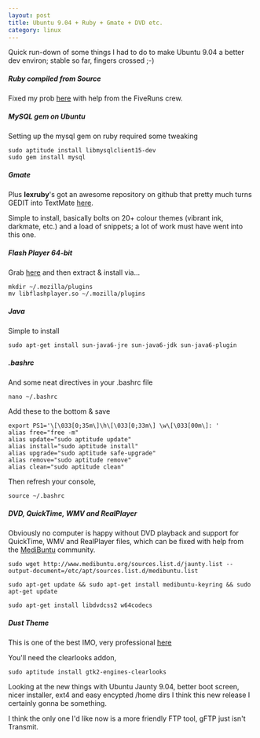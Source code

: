 ```yaml
---
layout: post
title: Ubuntu 9.04 + Ruby + Gmate + DVD etc.
category: linux
---
```


Quick run-down of some things I had to do to make Ubuntu 9.04 a better dev environ; stable so far, fingers crossed ;-)

##### Ruby compiled from Source

Fixed my prob [here](http://blog.fiveruns.com/2008/3/3/compiling-ruby-rubygems-and-rails-on-ubuntu) with help from the FiveRuns crew.

##### MySQL gem on Ubuntu

Setting up the mysql gem on ruby required some tweaking

    sudo aptitude install libmysqlclient15-dev
    sudo gem install mysql    

##### Gmate

Plus **lexruby**'s got an awesome repository on github that pretty much turns GEDIT into TextMate [here](http://github.com/lexrupy/gmate/tree/master).

Simple to install, basically bolts on 20+ colour themes (vibrant ink, darkmate, etc.) and a load of snippets; a lot of work must have went into this one.

##### Flash Player 64-bit

Grab [here](http://labs.adobe.com/downloads/flashplayer10.html) and then extract & install via...

    mkdir ~/.mozilla/plugins
    mv libflashplayer.so ~/.mozilla/plugins

##### Java

Simple to install

    sudo apt-get install sun-java6-jre sun-java6-jdk sun-java6-plugin

##### .bashrc

And some neat directives in your .bashrc file

    nano ~/.bashrc

Add these to the bottom & save

    export PS1='\[\033[0;35m\]\h\[\033[0;33m\] \w\[\033[00m\]: '
    alias free="free -m"
    alias update="sudo aptitude update"
    alias install="sudo aptitude install"
    alias upgrade="sudo aptitude safe-upgrade"
    alias remove="sudo aptitude remove"
    alias clean="sudo aptitude clean"

Then refresh your console,

    source ~/.bashrc

##### DVD, QuickTime, WMV and RealPlayer

Obviously no computer is happy without DVD playback and support for QuickTime, WMV and RealPlayer files, which can be fixed with help from the [MediBuntu](https://help.ubuntu.com/community/Medibuntu) community.

    sudo wget http://www.medibuntu.org/sources.list.d/jaunty.list --output-document=/etc/apt/sources.list.d/medibuntu.list
    
    sudo apt-get update && sudo apt-get install medibuntu-keyring && sudo apt-get update
    
    sudo apt-get install libdvdcss2 w64codecs

##### Dust Theme

This is one of the best IMO, very professional [here](https://wiki.ubuntu.com/Artwork/Incoming/DustTheme)

You'll need the clearlooks addon,

    sudo aptitude install gtk2-engines-clearlooks

Looking at the new things with Ubuntu Jaunty 9.04, better boot screen, nicer installer, ext4 and easy encypted /home dirs I think this new release I certainly gonna be something.

I think the only one I'd like now is a more friendly FTP tool, gFTP just isn't Transmit.
